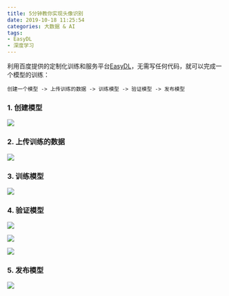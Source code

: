 ```yaml
---
title: 5分钟教你实现头像识别
date: 2019-10-18 11:25:54
categories: 大数据 & AI
tags: 
- EasyDL
- 深度学习
---
```


利用百度提供的定制化训练和服务平台[EasyDL](http://ai.baidu.com/easydl/)，无需写任何代码，就可以完成一个模型的训练：

~~~
创建一个模型 -> 上传训练的数据 -> 训练模型 -> 验证模型 -> 发布模型
~~~

### 1. 创建模型

![](http://img.iaquam.com/image/png/easydl-1.png)

### 2. 上传训练的数据

![](http://img.iaquam.com/image/png/easydl-2.png)

### 3. 训练模型

![](http://img.iaquam.com/image/png/easydl-3.png)

### 4.  验证模型

![](http://img.iaquam.com/image/png/easydl-4.png)

![](http://img.iaquam.com/image/png/easydl-5.png)

![](http://img.iaquam.com/image/png/easydl-6.png)

### 5. 发布模型

![](http://img.iaquam.com/image/png/easydl-7.png)